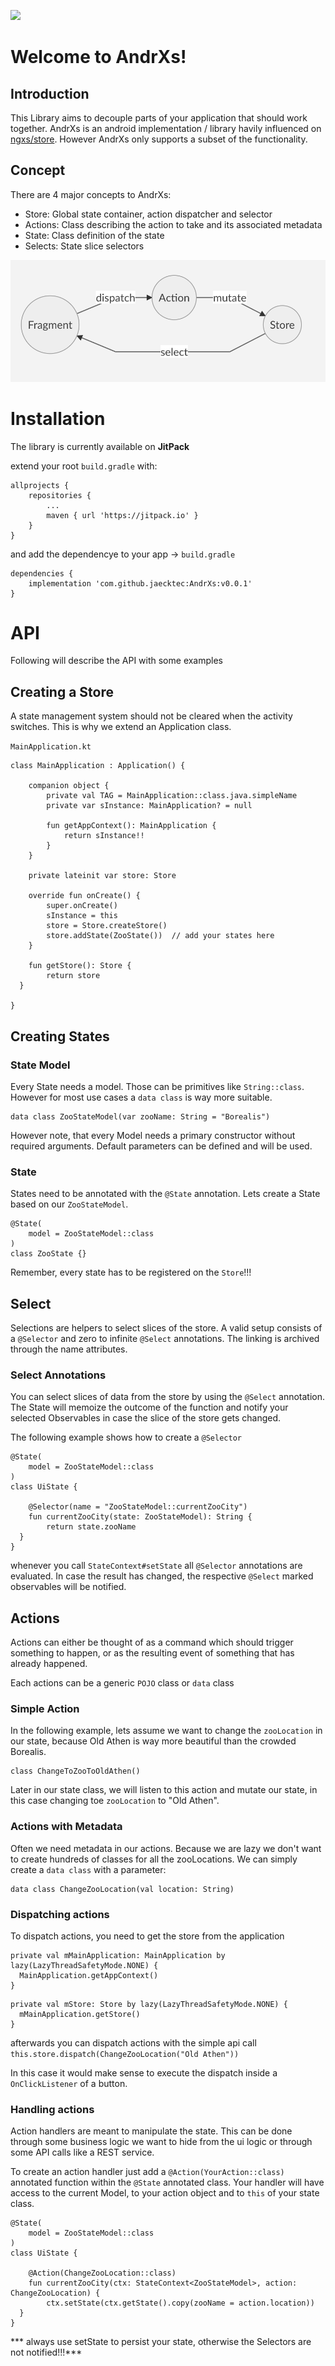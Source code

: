 [![](https://jitpack.io/v/jaecktec/AndrXs.svg)](https://jitpack.io/#jaecktec/AndrXs)

# Welcome to AndrXs!

## Introduction
This Library aims to decouple parts of your application that should work together.
AndrXs is an android implementation / library havily influenced on [ngxs/store](https://ngxs.gitbook.io/ngxs). However AndrXs only supports a subset of the functionality.

## Concept
There are 4 major concepts to AndrXs:
-   Store: Global state container, action dispatcher and selector
-   Actions: Class describing the action to take and its associated metadata
-   State: Class definition of the state
-   Selects: State slice selectors

![concept graph](https://github.com/jaecktec/AndrXs/raw/master/graph_concept.png)

# Installation
The library is currently available on **JitPack**

extend your root `build.gradle` with:
```
allprojects {
    repositories {
        ...
        maven { url 'https://jitpack.io' }
    }
}
```
and add the dependencye to your app -> `build.gradle`
```
dependencies {
    implementation 'com.github.jaecktec:AndrXs:v0.0.1'
}
```

# API
Following will describe the API with some examples

## Creating a Store
A state management system should not be cleared when the activity switches. This is why we extend an Application class.

 `MainApplication.kt`

```
class MainApplication : Application() {

    companion object {
        private val TAG = MainApplication::class.java.simpleName
		private var sInstance: MainApplication? = null

		fun getAppContext(): MainApplication {
            return sInstance!!
        }
    }

    private lateinit var store: Store

    override fun onCreate() {
        super.onCreate()
        sInstance = this
		store = Store.createStore()
        store.addState(ZooState())  // add your states here
    }

    fun getStore(): Store {
        return store
  }

}
```
## Creating States

### State Model
Every State needs a model. Those can be primitives like `String::class`. However for most use cases a `data class` is way more suitable.

```
data class ZooStateModel(var zooName: String = "Borealis")
```

However note, that every Model needs a primary constructor without required arguments. Default parameters can be defined and will be used.

### State
States need to be annotated with the `@State` annotation. Lets create a State based on our `ZooStateModel`.

```
@State(
    model = ZooStateModel::class
)
class ZooState {}
```

Remember, every state has to be registered on the `Store`!!!

## Select
Selections are helpers to select slices of the store. A valid setup consists of a `@Selector` and zero to infinite `@Select` annotations. The linking is archived through the name attributes.
### Select Annotations
You can select slices of data from the store by using the `@Select` annotation.
The State will memoize the outcome of the function and notify your selected Observables in case the slice of the store gets changed.

The following example shows how to create a `@Selector`
```
@State(
    model = ZooStateModel::class
)
class UiState {

    @Selector(name = "ZooStateModel::currentZooCity")
    fun currentZooCity(state: ZooStateModel): String {
        return state.zooName
  }
}
```
 whenever you call `StateContext#setState` all `@Selector` annotations are evaluated. In case the result has changed, the respective `@Select` marked observables will be notified.

## Actions
Actions can either be thought of as a command which should trigger something to happen, or as the resulting event of something that has already happened.

Each actions can be a generic `POJO` class or `data` class

### Simple Action
In the following example, lets assume we want to change the `zooLocation` in our state, because Old Athen is way more beautiful than the crowded Borealis.
```
class ChangeToZooToOldAthen()
```

Later in our state class, we will listen to this action and mutate our state, in this case changing toe `zooLocation` to "Old Athen".

### Actions with Metadata
Often we need metadata in our actions. Because we are lazy we don't want to create hundreds of classes for all the zooLocations. We can simply create a `data class` with a parameter:

```
data class ChangeZooLocation(val location: String)
```


### Dispatching actions
To dispatch actions, you need to get the store from the application

```
private val mMainApplication: MainApplication by lazy(LazyThreadSafetyMode.NONE) {
  MainApplication.getAppContext()
}
```
```
private val mStore: Store by lazy(LazyThreadSafetyMode.NONE) {
  mMainApplication.getStore()
}
```

afterwards you can dispatch actions with the simple api call
`this.store.dispatch(ChangeZooLocation("Old Athen"))`

In this case it would make sense to execute the dispatch inside a `OnClickListener` of a button.

### Handling actions
Action handlers are meant to manipulate the state. This can be done through some business logic we want to hide from the ui logic or through some API calls like a REST service.

To create an action handler just add a `@Action(YourAction::class)` annotated function within the `@State` annotated class.
Your handler will have access to the current Model, to your action object and to `this` of your state class.
```
@State(
    model = ZooStateModel::class
)
class UiState {

    @Action(ChangeZooLocation::class)
    fun currentZooCity(ctx: StateContext<ZooStateModel>, action: ChangeZooLocation) {
        ctx.setState(ctx.getState().copy(zooName = action.location))
  }
}
```
*** always use setState to persist your state, otherwise the Selectors are not notified!!!***


